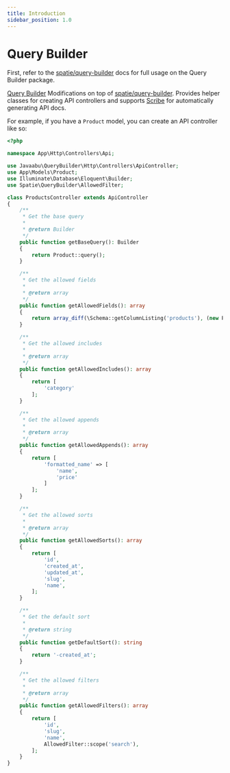 ```yaml
---
title: Introduction
sidebar_position: 1.0
---
```


# Query Builder

First, refer to the [spatie/query-builder](https://github.com/spatie/laravel-query-builder) docs for full usage on the Query Builder package.

[Query Builder](https://github.com/Javaabu/query-builder) Modifications on top of [spatie/query-builder](https://github.com/spatie/laravel-query-builder).
Provides helper classes for creating API controllers and supports [Scribe](https://github.com/knuckleswtf/scribe/) for automatically generating API docs.

For example, if you have a `Product` model, you can create an API controller like so:

```php
<?php

namespace App\Http\Controllers\Api;

use Javaabu\QueryBuilder\Http\Controllers\ApiController;
use App\Models\Product;
use Illuminate\Database\Eloquent\Builder;
use Spatie\QueryBuilder\AllowedFilter;

class ProductsController extends ApiController
{
    /**
     * Get the base query
     *
     * @return Builder
     */
    public function getBaseQuery(): Builder
    {
        return Product::query();
    }

    /**
     * Get the allowed fields
     *
     * @return array
     */
    public function getAllowedFields(): array
    {
        return array_diff(\Schema::getColumnListing('products'), (new Product)->getHidden());
    }

    /**
     * Get the allowed includes
     *
     * @return array
     */
    public function getAllowedIncludes(): array
    {
        return [
            'category'
        ];
    }

    /**
     * Get the allowed appends
     *
     * @return array
     */
    public function getAllowedAppends(): array
    {
        return [
            'formatted_name' => [
                'name',
                'price'
            ]
        ];
    }

    /**
     * Get the allowed sorts
     *
     * @return array
     */
    public function getAllowedSorts(): array
    {
        return [
            'id',
            'created_at',
            'updated_at',
            'slug',
            'name',
        ];
    }

    /**
     * Get the default sort
     *
     * @return string
     */
    public function getDefaultSort(): string
    {
        return '-created_at';
    }

    /**
     * Get the allowed filters
     *
     * @return array
     */
    public function getAllowedFilters(): array
    {
        return [
            'id',
            'slug',
            'name',            
            AllowedFilter::scope('search'),
        ];
    }
}
```
